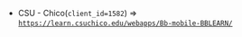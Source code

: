  - CSU - Chico(`client_id=1582`) => [`https://learn.csuchico.edu/webapps/Bb-mobile-BBLEARN/`](https://learn.csuchico.edu/webapps/Bb-mobile-BBLEARN/)
